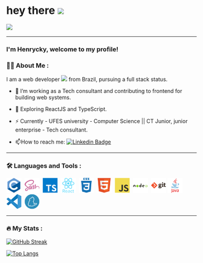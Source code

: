 <h1>
  hey there
  <img src="https://media.giphy.com/media/hvRJCLFzcasrR4ia7z/giphy.gif" width="30px"/>
</h1>

<div id="header">
  <img src="https://media.giphy.com/media/k0ijJhqrUP4T2EvmJ1/giphy.gif" width="50%"/>
</div>

---

### I'm Henrycky, welcome to my profile!

### :man_technologist: About Me :

I am a web developer <img src="https://media.giphy.com/media/WUlplcMpOCEmTGBtBW/giphy.gif" width="30"> from Brazil, pursuing a full stack status.
- :telescope: I’m working as a Tech consultant and contributing to frontend for building web systems.

- :seedling: Exploring ReactJS and TypeScript.

- :zap: Currently - UFES university - Computer Science || CT Junior, junior enterprise - Tech consultant.

- :mailbox:How to reach me:  [![Linkedin Badge](https://img.shields.io/badge/-HenryWotti-blue?style=flat&logo=Linkedin&logoColor=white)](https://www.linkedin.com/in/henrycky-wottikosky/)

---

### :hammer_and_wrench: Languages and Tools :

<div>
  <img src="https://github.com/devicons/devicon/blob/master/icons/c/c-original.svg" title="C" alt="C" width="40" height="40"/>&nbsp;
  <img src="https://github.com/devicons/devicon/blob/master/icons/sass/sass-original.svg" title="SASS" alt="SASS" width="40" height="40"/>&nbsp;
  <img src="https://github.com/devicons/devicon/blob/master/icons/typescript/typescript-original.svg" title="TypeScript" alt="TypeScript" width="40" height="40"/>&nbsp;
  <img src="https://github.com/devicons/devicon/blob/master/icons/react/react-original-wordmark.svg" title="React" alt="React" width="40" height="40"/>&nbsp;
  <img src="https://github.com/devicons/devicon/blob/master/icons/css3/css3-plain-wordmark.svg"  title="CSS3" alt="CSS" width="40" height="40"/>&nbsp;
  <img src="https://github.com/devicons/devicon/blob/master/icons/html5/html5-original.svg" title="HTML5" alt="HTML" width="40" height="40"/>&nbsp;
  <img src="https://github.com/devicons/devicon/blob/master/icons/javascript/javascript-original.svg" title="JavaScript" alt="JavaScript" width="40" height="40"/>&nbsp;
  <img src="https://github.com/devicons/devicon/blob/master/icons/nodejs/nodejs-original-wordmark.svg" title="NodeJS" alt="NodeJS" width="40" height="40"/>&nbsp;
  <img src="https://github.com/devicons/devicon/blob/master/icons/git/git-original-wordmark.svg" title="Git" **alt="Git" width="40" height="40"/>
  <img src="https://github.com/devicons/devicon/blob/master/icons/java/java-original-wordmark.svg" title="Java" alt="Java" width="40" height="40"/>&nbsp;
  <img src="https://github.com/devicons/devicon/blob/master/icons/vscode/vscode-original.svg" title="vsCode" alt="vsCode" width="40" height="40"/>&nbsp;
  <img src="https://github.com/devicons/devicon/blob/master/icons/yarn/yarn-original.svg" title="Yarn" alt="Yarn" width="40" height="40"/>&nbsp;
</div>

---

### :fire: My Stats :

[![GitHub Streak](http://github-readme-streak-stats.herokuapp.com?user=HenryWotti&theme=dark&background=000000)](https://git.io/streak-stats)

[![Top Langs](https://github-readme-stats.vercel.app/api/top-langs/?username=HenryWotti&layout=compact&theme=vision-friendly-dark)](https://github.com/anuraghazra/github-readme-stats)
